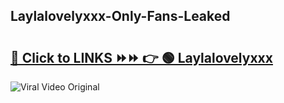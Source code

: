 
 ## Laylalovelyxxx-Only-Fans-Leaked

# <h2><a href="https://clipsfans.com/Laylalovelyxxx&ref=git">🔗 Click to LINKS ⏩⏩ 👉 🟢 Laylalovelyxxx </a></h2>

<a href="https://clipsfans.com/Laylalovelyxxx&ref=git" rel="nofollow" data-target="animated-image.originalLink"><img src="https://i.ibb.co.com/xMMVF88/686577567.gif" alt="Viral Video Original" style="max-width: 100%; display: inline-block;" data-target="animated-image.originalImage"></a>
